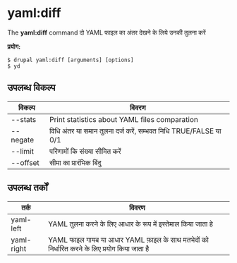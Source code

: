 # yaml:diff
The **yaml:diff** command दो YAML फाइल का अंतर देखने के लिये उनकी तुलना करें

**प्रयोग:**
```
$ drupal yaml:diff [arguments] [options] 
$ yd  
```

## उपलब्ध विकल्प
विकल्प | विवरण
-------|-------------
--stats | Print statistics about YAML files comparation
--negate | विधि अंतर या समान तुलना दर्ज करें, सम्भवत निधि TRUE/FALSE या 0/1
--limit | परिणामों कि संख्या सीमित करें
--offset | सीमा का प्रारंभिक बिंदु

## उपलब्ध तर्कों  
तर्क | विवरण
---------|-------------
yaml-left | YAML तुलना करने के लिए आधार के रूप में इस्तेमाल किया जाता हे
yaml-right | YAML फाइल गायब या आधार YAML फ़ाइल के साथ मतभेदों को निर्धारित करने के लिए प्रयोग किया जाता है

